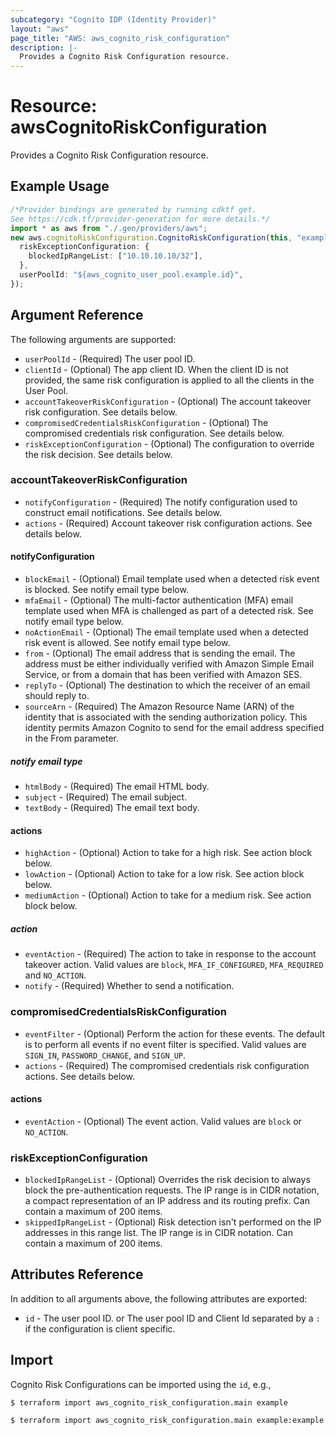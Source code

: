 ```yaml
---
subcategory: "Cognito IDP (Identity Provider)"
layout: "aws"
page_title: "AWS: aws_cognito_risk_configuration"
description: |-
  Provides a Cognito Risk Configuration resource.
---
```


# Resource: awsCognitoRiskConfiguration

Provides a Cognito Risk Configuration resource.

## Example Usage

```typescript
/*Provider bindings are generated by running cdktf get.
See https://cdk.tf/provider-generation for more details.*/
import * as aws from "./.gen/providers/aws";
new aws.cognitoRiskConfiguration.CognitoRiskConfiguration(this, "example", {
  riskExceptionConfiguration: {
    blockedIpRangeList: ["10.10.10.10/32"],
  },
  userPoolId: "${aws_cognito_user_pool.example.id}",
});

```

## Argument Reference

The following arguments are supported:

* `userPoolId` - (Required) The user pool ID.
* `clientId` - (Optional) The app client ID. When the client ID is not provided, the same risk configuration is applied to all the clients in the User Pool.
* `accountTakeoverRiskConfiguration` - (Optional) The account takeover risk configuration. See details below.
* `compromisedCredentialsRiskConfiguration` - (Optional) The compromised credentials risk configuration. See details below.
* `riskExceptionConfiguration` - (Optional) The configuration to override the risk decision. See details below.

### accountTakeoverRiskConfiguration

* `notifyConfiguration` - (Required) The notify configuration used to construct email notifications. See details below.
* `actions` - (Required) Account takeover risk configuration actions. See details below.

#### notifyConfiguration

* `blockEmail` - (Optional) Email template used when a detected risk event is blocked. See notify email type below.
* `mfaEmail` - (Optional) The multi-factor authentication (MFA) email template used when MFA is challenged as part of a detected risk. See notify email type below.
* `noActionEmail` - (Optional) The email template used when a detected risk event is allowed. See notify email type below.
* `from` - (Optional) The email address that is sending the email. The address must be either individually verified with Amazon Simple Email Service, or from a domain that has been verified with Amazon SES.
* `replyTo` - (Optional) The destination to which the receiver of an email should reply to.
* `sourceArn` - (Required) The Amazon Resource Name (ARN) of the identity that is associated with the sending authorization policy. This identity permits Amazon Cognito to send for the email address specified in the From parameter.

##### notify email type

* `htmlBody` - (Required) The email HTML body.
* `subject` - (Required) The email subject.
* `textBody` - (Required) The email text body.

#### actions

* `highAction` - (Optional) Action to take for a high risk. See action block below.
* `lowAction` - (Optional) Action to take for a low risk. See action block below.
* `mediumAction` - (Optional) Action to take for a medium risk. See action block below.

##### action

* `eventAction` - (Required) The action to take in response to the account takeover action. Valid values are `block`, `MFA_IF_CONFIGURED`, `MFA_REQUIRED` and `NO_ACTION`.
* `notify` - (Required) Whether to send a notification.

### compromisedCredentialsRiskConfiguration

* `eventFilter` - (Optional) Perform the action for these events. The default is to perform all events if no event filter is specified. Valid values are `SIGN_IN`, `PASSWORD_CHANGE`, and `SIGN_UP`.
* `actions` - (Required) The compromised credentials risk configuration actions. See details below.

#### actions

* `eventAction` - (Optional) The event action. Valid values are `block` or `NO_ACTION`.

### riskExceptionConfiguration

* `blockedIpRangeList` - (Optional) Overrides the risk decision to always block the pre-authentication requests.
  The IP range is in CIDR notation, a compact representation of an IP address and its routing prefix.
  Can contain a maximum of 200 items.
* `skippedIpRangeList` - (Optional) Risk detection isn't performed on the IP addresses in this range list.
  The IP range is in CIDR notation.
  Can contain a maximum of 200 items.

## Attributes Reference

In addition to all arguments above, the following attributes are exported:

* `id` - The user pool ID. or The user pool ID and Client Id separated by a `:` if the configuration is client specific.

## Import

Cognito Risk Configurations can be imported using the `id`, e.g.,

```console
$ terraform import aws_cognito_risk_configuration.main example
```

```console
$ terraform import aws_cognito_risk_configuration.main example:example
```
